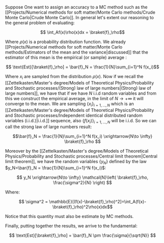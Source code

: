 Suppose One want to assign an accuracy to a MC method such as the [[Projects/Numerical methods for soft matter/Monte Carlo methods/Crude Monte Carlo|Crude Monte Carlo]].
In general let's extent our reasoning to the general problem of evaluating:

$$ \int_Af(x)\rho(x)dx = \braket{f}_\rho$$

Where $\rho(x)$ is a probability distribution function.
We already [[Projects/Numerical methods for soft matter/Monte Carlo methods/Estimators of the mean and the variance|discussed]] that the estimator of this mean is the empirical (or sample) average :

$$ \text{Est}[\braket{f}_\rho] = \bar{f}_N = \frac{1}{N}\sum_{i=1}^N f(x_i)$$

Where $x_i$ are sampled from the distribution $\rho(x)$.
Now if we recall the [[Zettelkasten/Master's degree/Models of Theoretical Physics/Probability and Stochastic processes/(Strong) law of large numbers|(Strong) law of large numbers]], we have that if we have $N$ i.i.d random variables and from this we construct the empirical average, in the limit of $N \to +\infty$ it will converge to the mean.
We are sampling $\{x_i\}_{i=1,\dots,N}$ which is an [[Zettelkasten/Master's degree/Models of Theoretical Physics/Probability and Stochastic processes/Independent identical distributed random variables (i.i.d.)|i.i.d.]] sequence, also $\{f(x_i)\}_{i=1,\dots,N}$ will be i.i.d.
So we can call the strong law of large numbers result:

$$\bar{f}_N = \frac{1}{N}\sum_{i=1}^N f(x_i) \xrightarrow{N\to \infty} \braket{f}_\rho $$

Moreover by the [[Zettelkasten/Master's degree/Models of Theoretical Physics/Probability and Stochastic processes/Central limit theorem|Central limit theorem]], we have the random variables $\{y_N\}$ defined by the law $y_N=\bar{f}_N = \frac{1}{N}\sum_{i=1}^N f(x_i)$:

$$ y_N \xrightarrow{N\to \infty} \mathcal{N}\left( \braket{f}_\rho, \frac{\sigma^2}{N}  \right) $$

Where:

$$ \sigma^2 = \mathbb{E}[(f(x)-\braket{f}_\rho)^2]=\int_A(f(x)-\braket{f}_\rho)^2\rho(x)dx$$

Notice that this quantity must also be estimate by MC methods.

Finally, putting together the results, we arrive to the fundamental:

$$ \text{Est}[\braket{f}_\rho] = \bar{f}_N \pm \frac{\sigma}{\sqrt{N}} $$

